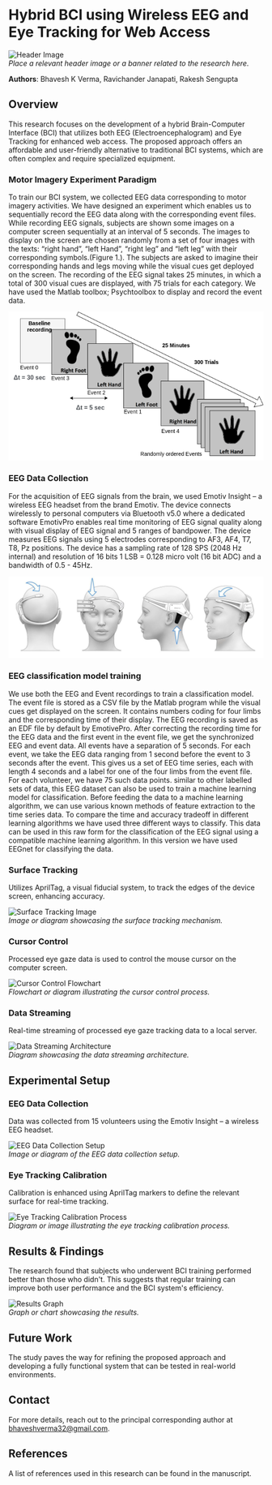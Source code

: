 # Hybrid BCI using Wireless EEG and Eye Tracking for Web Access

![Header Image](path/to/header_image.jpg)  
*Place a relevant header image or a banner related to the research here.*

**Authors**: Bhavesh K Verma, Ravichander Janapati, Rakesh Sengupta

## Overview
This research focuses on the development of a hybrid Brain-Computer Interface (BCI) that utilizes both EEG (Electroencephalogram) and Eye Tracking for enhanced web access. The proposed approach offers an affordable and user-friendly alternative to traditional BCI systems, which are often complex and require specialized equipment.


### Motor Imagery Experiment Paradigm
To train our BCI system, we collected EEG data corresponding to motor imagery activities. We have designed an experiment which enables us to sequentially record the EEG data along with the corresponding event files. While recording EEG signals, subjects are shown some images on a computer screen sequentially at an interval of 5 seconds. The images to display on the screen are chosen randomly from a set of four images with the texts: “right hand”, “left Hand”, “right leg” and “left leg” with their corresponding symbols.(Figure 1.). The subjects are asked to imagine their corresponding hands and legs moving while the visual cues get deployed on the screen. The recording of the EEG signal takes 25 minutes, in which a total of 300 visual cues are displayed, with 75 trials for each category. We have used the Matlab toolbox; Psychtoolbox to display and record the event data.

![Expt Paradigm](Images/BCI_expt.png)  

### EEG Data Collection
For the acquisition of EEG signals from the brain, we used Emotiv Insight – a wireless EEG headset from the brand Emotiv. The device connects wirelessly to personal computers via Bluetooth v5.0  where a dedicated software EmotivPro enables real time monitoring of EEG signal quality along with visual display of EEG signal and 5 ranges of bandpower. The device measures EEG signals using 5 electrodes corresponding to AF3, AF4, T7, T8, Pz positions. The device has a sampling rate of 128 SPS (2048 Hz internal) and resolution of 16 bits 1 LSB = 0.128 micro volt (16 bit ADC) and a bandwidth of 0.5 - 45Hz.


![EmotiveHead](Images/EmotivHead.png)

### EEG classification model training
We use both the EEG and Event recordings to train a classification model. The event file is stored as a CSV file by the Matlab program while the visual cues get displayed on the screen. It contains numbers coding for four limbs and the corresponding time of their display. The EEG recording is saved as an EDF file by default by EmotivePro. After correcting the recording time for the EEG data and the first event in the event file, we get the synchronized EEG and event data. All events have a separation of 5 seconds. For each event, we take the EEG data ranging from 1 second before the event to 3 seconds after the event. This gives us a set of EEG time series, each with length 4 seconds and a label for one of the four limbs from the event file. For each volunteer, we have 75 such data points. similar to other labelled sets of data, this EEG dataset can also be used to train a machine learning model for classification. Before feeding the data to a machine learning algorithm, we can use various known methods of feature extraction to the time series data. To compare the time and accuracy tradeoff in different learning algorithms we have used three different ways to classify. This data can be used in this raw form for the classification of the EEG signal using a compatible machine learning algorithm. In this version we have used EEGnet for classifying the data.


### Surface Tracking
Utilizes AprilTag, a visual fiducial system, to track the edges of the device screen, enhancing accuracy.

![Surface Tracking Image](path/to/surface_tracking_image.jpg)  
*Image or diagram showcasing the surface tracking mechanism.*

### Cursor Control
Processed eye gaze data is used to control the mouse cursor on the computer screen.

![Cursor Control Flowchart](path/to/cursor_control_flowchart.jpg)  
*Flowchart or diagram illustrating the cursor control process.*

### Data Streaming
Real-time streaming of processed eye gaze tracking data to a local server.

![Data Streaming Architecture](path/to/data_streaming_architecture.jpg)  
*Diagram showcasing the data streaming architecture.*

## Experimental Setup

### EEG Data Collection
Data was collected from 15 volunteers using the Emotiv Insight – a wireless EEG headset.

![EEG Data Collection Setup](path/to/eeg_data_collection_setup.jpg)  
*Image or diagram of the EEG data collection setup.*

### Eye Tracking Calibration
Calibration is enhanced using AprilTag markers to define the relevant surface for real-time tracking.

![Eye Tracking Calibration Process](path/to/eye_tracking_calibration.jpg)  
*Diagram or image illustrating the eye tracking calibration process.*

## Results & Findings
The research found that subjects who underwent BCI training performed better than those who didn't. This suggests that regular training can improve both user performance and the BCI system's efficiency.

![Results Graph](path/to/results_graph.jpg)  
*Graph or chart showcasing the results.*

## Future Work
The study paves the way for refining the proposed approach and developing a fully functional system that can be tested in real-world environments.

## Contact
For more details, reach out to the principal corresponding author at [bhaveshverma32@gmail.com](mailto:bhaveshverma32@gmail.com).

## References
A list of references used in this research can be found in the manuscript.
